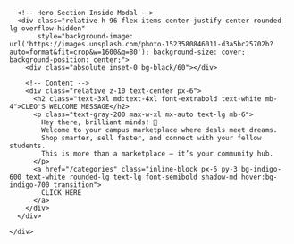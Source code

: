 <!-- Trigger Modal (auto-open with JS) -->
<div id="welcome-modal" tabindex="-1" aria-hidden="true" class="hidden overflow-y-auto overflow-x-hidden fixed top-0 right-0 left-0 z-50 flex justify-center items-center w-full md:inset-0 h-[100vh] bg-black/70">
  <div class="relative p-4 w-full max-w-3xl">
    <div class="relative bg-white rounded-lg shadow-lg">

      <!-- Hero Section Inside Modal -->
      <div class="relative h-96 flex items-center justify-center rounded-lg overflow-hidden"
           style="background-image: url('https://images.unsplash.com/photo-1523580846011-d3a5bc25702b?auto=format&fit=crop&w=1600&q=80'); background-size: cover; background-position: center;">
        <div class="absolute inset-0 bg-black/60"></div>

        <!-- Content -->
        <div class="relative z-10 text-center px-6">
          <h2 class="text-3xl md:text-4xl font-extrabold text-white mb-4">CLEO'S WELCOME MESSAGE</h2>
          <p class="text-gray-200 max-w-xl mx-auto text-lg mb-6">
            Hey there, brilliant minds! 🌟  
            Welcome to your campus marketplace where deals meet dreams.  
            Shop smarter, sell faster, and connect with your fellow students.  
            This is more than a marketplace — it’s your community hub.  
          </p>
          <a href="/categories" class="inline-block px-6 py-3 bg-indigo-600 text-white rounded-lg text-lg font-semibold shadow-md hover:bg-indigo-700 transition">
            CLICK HERE
          </a>
        </div>
      </div>

    </div>
  </div>
</div>

<!-- Flowbite Script -->
<script src="https://cdnjs.cloudflare.com/ajax/libs/flowbite/2.5.1/flowbite.min.js"></script>

<!-- Auto Show Modal on Page Load -->
<script>
  window.addEventListener('load', () => {
    const modal = document.getElementById('welcome-modal');
    if(modal){
      modal.classList.remove('hidden');
    }
  });
</script>
